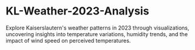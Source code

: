 # KL-Weather-2023-Analysis
Explore Kaiserslautern's weather patterns in 2023 through visualizations, uncovering insights into temperature variations, humidity trends, and the impact of wind speed on perceived temperatures.
